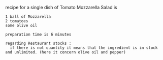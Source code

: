 recipe for a single dish of Tomato Mozzarella Salad is
    
    1 ball of Mozzarella
    2 tomatoes
    some olive oil
    
    preparation time is 6 minutes
    
    regarding Restaurant stocks :
      if there is not quantity it means that the ingredient is in stock and unlimited. (here it concern olive oil and pepper)
    